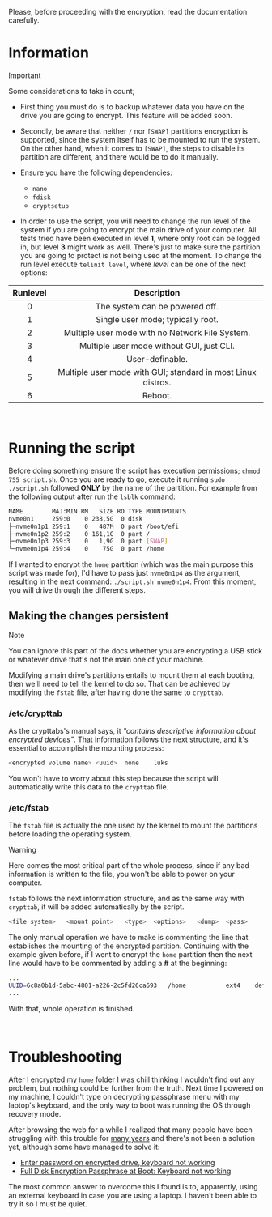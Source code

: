 ﻿Please, before proceeding with the encryption, read the documentation carefully.

# Information

> [!IMPORTANT] 
> Some considerations to take in count;
> - First thing you must do is to backup whatever data you have on the drive you are going to encrypt. This feature will be added soon.
> 
> - Secondly,  be aware that neither `/` nor `[SWAP]` partitions encryption is supported, since the system itself has to be mounted to run the system. On the other hand, when it comes to `[SWAP]`, the steps to disable its partition are different, and there would be to do it manually. 
> 
> - Ensure you have the following dependencies:
>   - `nano`
>   - `fdisk`
>   - `cryptsetup` 
>
> - In order to use the script, you will need to change the run level of the system if you are going to encrypt the main drive of your computer. All tests tried have been executed in level **1**, where only root can be logged in, but level **3** might work as well. There's just to make sure the partition you are going to protect is not being used at the moment. To change the run level execute `telinit level`, where *level* can be one of the next options:
>
>  <div align="center">
>  
> | **Runlevel** |                        **Description**                      	|
> |:------------:|:------------------------------------------------------------:|
> |       0      |                The system can be powered off.                |
> |       1      |               Single user mode; typically root.              |
> |       2      |        Multiple user mode with no Network File System.       |
> |       3      |           Multiple user mode without GUI, just CLI.          |
> |       4      |                        User-definable.                       |
> |       5      | Multiple user mode with GUI; standard in most Linux distros.	|
> |       6      |                            Reboot.                           |
>
>  </div>
>  

&nbsp;

# Running the script
Before doing something ensure the script has execution permissions; `chmod 755 script.sh`. Once you are ready to go, execute it running `sudo ./script.sh` followed **ONLY** by the name of the partition. For example from the following output after run the `lsblk` command:

```bash
NAME        MAJ:MIN RM   SIZE RO TYPE MOUNTPOINTS
nvme0n1     259:0    0 238,5G  0 disk 
├─nvme0n1p1 259:1    0   487M  0 part /boot/efi
├─nvme0n1p2 259:2    0 161,1G  0 part /
├─nvme0n1p3 259:3    0   1,9G  0 part [SWAP]
└─nvme0n1p4 259:4    0    75G  0 part /home
```

If I wanted to encrypt the `home` partition (which was the main purpose this script was made for), I'd have to pass just `nvme0n1p4` as the argument, resulting in the next command: `./script.sh nvme0n1p4`. From this moment, you will drive through the different steps.

## Making the changes persistent

> [!NOTE] 
> You can ignore this part of the docs whether you are encrypting a USB stick or whatever drive that's not the main one of your machine.

Modifying a main drive's partitions entails to mount them at each booting, then we'll need to tell the kernel to do so. That can be achieved by modifying the `fstab` file, after having done the same to `crypttab`.

### /etc/crypttab
As the crypttabs's manual says, it *"contains descriptive information about encrypted devices"*. That information follows the next structure, and it's essential to accomplish the mounting process:

```bash
<encrypted volume name>	<uuid>	none	luks
```

You won't have to worry about this step because the script will automatically write this data to the `crypttab` file.

### /etc/fstab
The `fstab` file is actually the one used by the kernel to mount the partitions before loading the operating system.

> [!WARNING] 
> Here comes the most critical part of the whole process, since if any bad information is written to the file, you won't be able to power on your computer.

`fstab` follows the next information structure, and as the same way with `crypttab`, it will be added automatically by the script.

```bash
<file system>	<mount point>	<type>	<options>	<dump>	<pass>
```

The only manual operation we have to make is commenting the line that establishes the mounting of the encrypted partition. Continuing with the example given before, if I went to encrypt the `home` partition then the next line would have to be commented by adding a **#** at the beginning:

```bash
...
UUID=6c8a0b1d-5abc-4801-a226-2c5fd26ca693	/home           ext4    defaults        0       2
...
```

With that, whole operation is finished.

&nbsp;

# Troubleshooting
After I encrypted my `home` folder I was chill thinking I wouldn't find out any problem, but nothing could be further from the truth. Next time I powered on my machine, I couldn't type on decrypting passphrase menu with my laptop's keyboard, and the only way to boot was running the OS through recovery mode.

After browsing the web for a while I realized that many people have been struggling with this trouble for [many years](https://bugs.launchpad.net/ubuntu/+source/plymouth/+bug/1386005?comments=all) and there's not been a solution yet, although some have managed to solve it:

 - [Enter password on encrypted drive, keyboard not working](https://forums.linuxmint.com/viewtopic.php?t=211313&sid=41c9b0cc4d0f225260d974b21e3544fc)
 - [Full Disk Encryption Passphrase at Boot: Keyboard not working](https://askubuntu.com/questions/613241/full-disk-encryption-passphrase-at-boot-keyboard-not-working)

The most common answer to overcome this I found is to, apparently, using an external keyboard in case you are using a laptop. I haven't been able to try it so I must be quiet.

